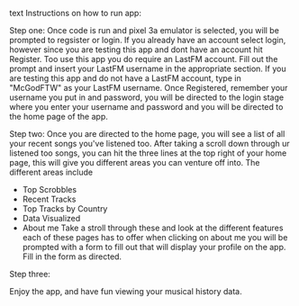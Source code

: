 text
Instructions on how to run app:

Step one:
Once code is run and pixel 3a emulator is selected, you will be prompted to regsister or login.
If you already have an account select login, however since you are testing this app and dont have an account hit Register.
Too use this app you do require an LastFM account.
Fill out the prompt and insert your LastFM username in the appropriate section.
If you are testing this app and do not have a LastFM account, type in "McGodFTW" as your LastFM username.
Once Registered, remember your username you put in and password, you will be directed to the login stage where you enter your username and password and you will be directed to the home page of the app.

Step two:
Once you are directed to the home page, you will see a list of all your recent songs you've listened too.
After taking a scroll down through ur listened too songs, you can hit the three lines at the top right of your home page, this will give you different areas you can venture off into.
The different areas include
* Top Scrobbles
* Recent Tracks
* Top Tracks by Country
* Data Visualized
* About me
Take a stroll through these and look at the different features each of these pages has to offer
when clicking on about me you will be prompted with a form to fill out that will display your profile on the app.
Fill in the form as directed.

Step three:

Enjoy the app, and have fun viewing your musical history data.